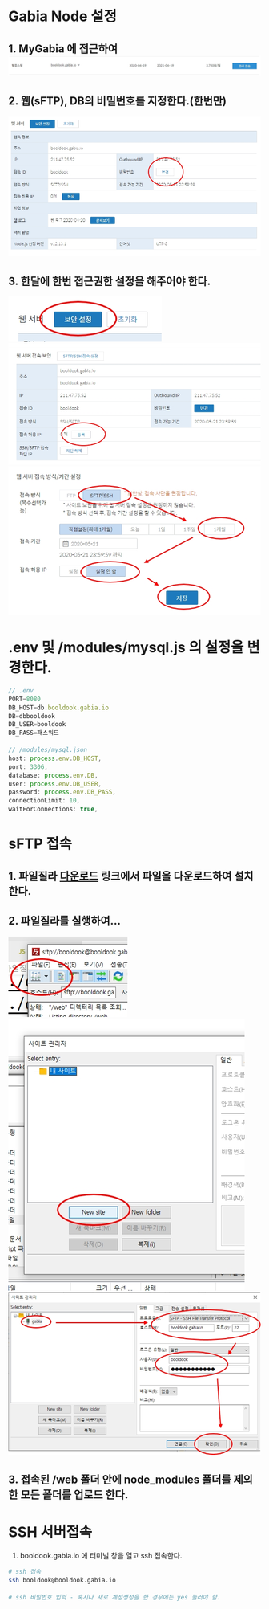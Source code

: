 # Gabia Node 설정
## 1. MyGabia 에 접근하여 ![가비아 호스팅 선택](./capture/gabia_001.jpg)
## 2. 웹(sFTP), DB의 비밀번호를 지정한다.(한번만)
![비밀번호](./capture/gabia_002.jpg)
## 3. 한달에 한번 접근권한 설정을 해주어야 한다.
![접근권한](./capture/gabia_003.jpg)
![접근권한](./capture/gabia_004.jpg)
![접근권한](./capture/gabia_005.jpg)

# .env 및 /modules/mysql.js 의 설정을 변경한다.
```js
// .env
PORT=8080
DB_HOST=db.booldook.gabia.io
DB=dbbooldook
DB_USER=booldook
DB_PASS=패스워드

// /modules/mysql.json
host: process.env.DB_HOST,
port: 3306,
database: process.env.DB,
user: process.env.DB_USER,
password: process.env.DB_PASS,
connectionLimit: 10,
waitForConnections: true,
```

# sFTP 접속
## 1. 파일질라 [다운로드](https://filezilla-project.org/) 링크에서 파일을 다운로드하여 설치한다.
## 2. 파일질라를 실행하여...
![파일질라](./capture/gabia_006.jpg) 
![파일질라](./capture/gabia_007.jpg) 
![파일질라](./capture/gabia_008.jpg)
## 3. 접속된 /web 폴더 안에 node_modules 폴더를 제외한 모든 폴더를 업로드 한다. 

# SSH 서버접속
1. booldook.gabia.io 에 터미널 창을 열고 ssh 접속한다.
```bash
# ssh 접속
ssh booldook@booldook.gabia.io

# ssh 비밀번호 입력 - 혹시나 새로 계정생성을 한 경우에는 yes 눌러야 함.
```